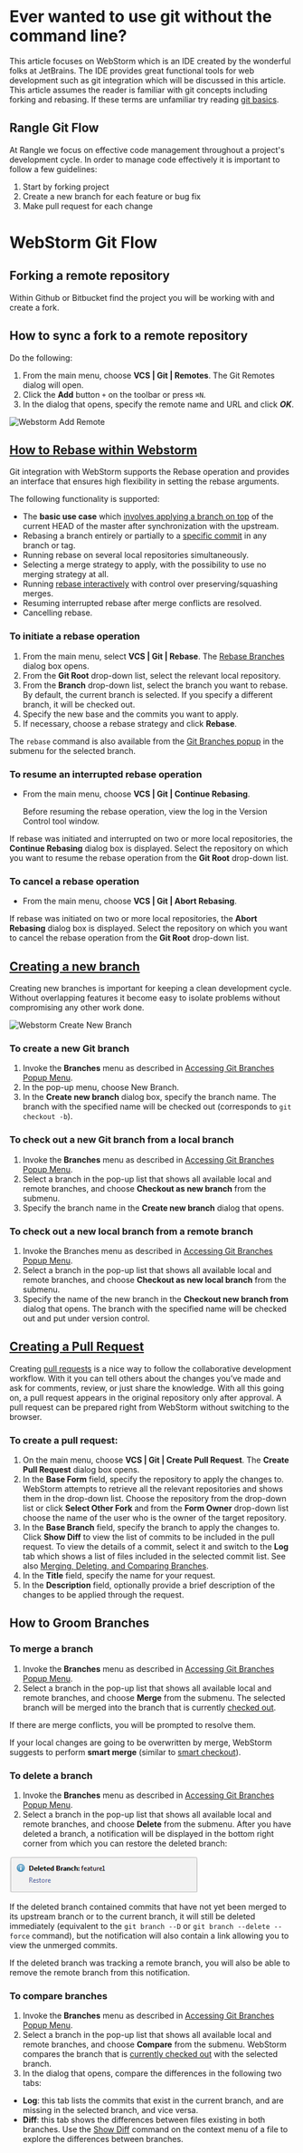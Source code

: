 # Ever wanted to use git without the command line?
This article focuses on WebStorm which is an IDE created by the wonderful folks at JetBrains. The IDE provides great functional tools for web development such as git integration which will be discussed in this article. This article assumes the reader is familiar with git concepts including forking and rebasing. If these terms are unfamiliar try reading [git basics](https://git-scm.com/book/en/v2/Getting-Started-Git-Basics).

## Rangle Git Flow
At Rangle we focus on effective code management throughout a project's development cycle. In order to manage code effectively it is important to follow a few guidelines:

1. Start by forking project  
2. Create a new branch for each feature or bug fix
3. Make pull request for each change

# WebStorm Git Flow

## Forking a remote repository
Within Github or Bitbucket find the project you will be working with and create a fork.

## How to sync a fork to a remote repository

Do the following:

1. From the main menu, choose **VCS | Git | Remotes**. The Git Remotes dialog will open.
2. Click the **Add** button ```+``` on the toolbar or press ```⌘N```.
3. In the dialog that opens, specify the remote name and URL and click ***OK***.

![Webstorm Add Remote](./images/remote.gif)

## [How to Rebase within Webstorm](https://www.jetbrains.com/help/webstorm/2016.3/rebasing-branches.html) 
Git integration with WebStorm supports the Rebase operation and provides an interface that ensures high flexibility in setting the rebase arguments.

The following functionality is supported:
- The **basic use case** which [involves applying a branch on top](https://www.jetbrains.com/help/webstorm/2016.3/applying-a-branch-entirely-on-top-of-master.html) of the current HEAD of the master after synchronization with the upstream.
- Rebasing a branch entirely or partially to a [specific commit](https://www.jetbrains.com/help/webstorm/2016.3/rebasing-a-branch-to-a-specific-commit.html) in any branch or tag.
- Running rebase on several local repositories simultaneously.
- Selecting a merge strategy to apply, with the possibility to use no merging strategy at all.
- Running [rebase interactively](https://www.jetbrains.com/help/webstorm/2016.3/interactive-rebase.html) with control over preserving/squashing merges.
- Resuming interrupted rebase after merge conflicts are resolved.
- Cancelling rebase.

### To initiate a rebase operation

1. From the main menu, select **VCS | Git | Rebase**. The [Rebase Branches](https://www.jetbrains.com/help/webstorm/2016.3/rebase-branches-dialog.html) dialog box opens.
2. From the **Git Root** drop-down list, select the relevant local repository.
3. From the **Branch** drop-down list, select the branch you want to rebase. By default, the current branch is selected. If you specify a different branch, it will be checked out.
4. Specify the new base and the commits you want to apply.
5. If necessary, choose a rebase strategy and click **Rebase**.

The ```rebase``` command is also available from the [Git Branches popup](https://www.jetbrains.com/help/webstorm/2016.3/accessing-git-branches-popup-menu.html) in the submenu for the selected branch.

### To resume an interrupted rebase operation

- From the main menu, choose **VCS | Git | Continue Rebasing**.

    Before resuming the rebase operation, view the log in the Version Control tool window.

If rebase was initiated and interrupted on two or more local repositories, the **Continue Rebasing** dialog box is displayed. Select the repository on which you want to resume the rebase operation from the **Git Root** drop-down list.

### To cancel a rebase operation

- From the main menu, choose **VCS | Git | Abort Rebasing**.

If rebase was initiated on two or more local repositories, the **Abort Rebasing** dialog box is displayed. Select the repository on which you want to cancel the rebase operation from the **Git Root** drop-down list.

## [Creating a new branch](https://www.jetbrains.com/help/webstorm/2016.3/creating-a-new-branch.html)
Creating new branches is important for keeping a clean development cycle. Without overlapping features it become easy to isolate problems without compromising any other work done.

![Webstorm Create New Branch](./images/newBranch.gif)

### To create a new Git branch
1. Invoke the **Branches** menu as described in [Accessing Git Branches Popup Menu](https://www.jetbrains.com/help/webstorm/2016.3/accessing-git-branches-popup-menu.html).
2. In the pop-up menu, choose New Branch.
3. In the **Create new branch** dialog box, specify the branch name. The branch with the specified name will be checked out (corresponds to `git checkout -b`).

### To check out a new Git branch from a local branch
1. Invoke the **Branches** menu as described in [Accessing Git Branches Popup Menu](https://www.jetbrains.com/help/webstorm/2016.3/accessing-git-branches-popup-menu.html).
2. Select a branch in the pop-up list that shows all available local and remote branches, and choose **Checkout as new branch** from the submenu.
3. Specify the branch name in the **Create new branch** dialog that opens.

### To check out a new local branch from a remote branch
1. Invoke the Branches menu as described in [Accessing Git Branches Popup Menu](https://www.jetbrains.com/help/webstorm/2016.3/accessing-git-branches-popup-menu.html).
2. Select a branch in the pop-up list that shows all available local and remote branches, and choose **Checkout as new local branch** from the submenu.
3. Specify the name of the new branch in the **Checkout new branch from <branch name>** dialog that opens.
The branch with the specified name will be checked out and put under version control.

## [Creating a Pull Request](https://www.jetbrains.com/help/webstorm/2016.3/creating-a-pull-request.html)

Creating [pull requests](https://help.github.com/articles/about-pull-requests/) is a nice way to follow the collaborative development workflow. With it you can tell others about the changes you’ve made and ask for comments, review, or just share the knowledge. With all this going on, a pull request appears in the original repository only after approval. A pull request can be prepared right from WebStorm without switching to the browser.

### To create a pull request:

1. On the main menu, choose **VCS | Git | Create Pull Request**. The **Create Pull Request** dialog box opens.
2. In the **Base Form** field, specify the repository to apply the changes to. WebStorm attempts to retrieve all the relevant repositories and shows them in the drop-down list. Choose the repository from the drop-down list or click **Select Other Fork** and from the **Form Owner** drop-down list choose the name of the user who is the owner of the target repository.
3. In the **Base Branch** field, specify the branch to apply the changes to. Click **Show Diff** to view the list of commits to be included in the pull request. To view the details of a commit, select it and switch to the **Log** tab which shows a list of files included in the selected commit list. See also [Merging, Deleting, and Comparing Branches](https://www.jetbrains.com/help/webstorm/2016.3/merging-deleting-and-comparing-branches.html).
4. In the **Title** field, specify the name for your request.
5. In the **Description** field, optionally provide a brief description of the changes to be applied through the request.

## How to Groom Branches

### To merge a branch

1. Invoke the **Branches** menu as described in [Accessing Git Branches Popup Menu](https://www.jetbrains.com/help/webstorm/2016.3/accessing-git-branches-popup-menu.html).
2. Select a branch in the pop-up list that shows all available local and remote branches, and choose **Merge** from the submenu. The selected branch will be merged into the branch that is currently [checked out](https://www.jetbrains.com/help/webstorm/2016.3/checking-out-switching-between-branches.html).

If there are merge conflicts, you will be prompted to resolve them.

If your local changes are going to be overwritten by merge, WebStorm suggests to perform **smart merge** (similar to [smart checkout](https://www.jetbrains.com/help/webstorm/2016.3/checking-out-switching-between-branches.html)).

### To delete a branch

1. Invoke the **Branches** menu as described in [Accessing Git Branches Popup Menu](https://www.jetbrains.com/help/webstorm/2016.3/accessing-git-branches-popup-menu.html).
2. Select a branch in the pop-up list that shows all available local and remote branches, and choose **Delete** from the submenu.
After you have deleted a branch, a notification will be displayed in the bottom right corner from which you can restore the deleted branch:

![Deleted Branch Notification](./images/deleted_branch_notification.png)

If the deleted branch contained commits that have not yet been merged to its upstream branch or to the current branch, it will still be deleted immediately (equivalent to the ```git branch --D``` or ```git branch --delete --force``` command), but the notification will also contain a link allowing you to view the unmerged commits.

If the deleted branch was tracking a remote branch, you will also be able to remove the remote branch from this notification.

### To compare branches

1. Invoke the **Branches** menu as described in [Accessing Git Branches Popup Menu](https://www.jetbrains.com/help/webstorm/2016.3/accessing-git-branches-popup-menu.html).
2. Select a branch in the pop-up list that shows all available local and remote branches, and choose **Compare** from the submenu.
    WebStorm compares the branch that is [currently checked out](https://www.jetbrains.com/help/webstorm/2016.3/checking-out-switching-between-branches.html#current) with the selected branch.
3. In the dialog that opens, compare the differences in the following two tabs:
- **Log**: this tab lists the commits that exist in the current branch, and are missing in the selected branch, and vice versa.
- **Diff**: this tab shows the differences between files existing in both branches. Use the [Show Diff](https://www.jetbrains.com/help/webstorm/2016.3/comparing-files.html) command on the context menu of a file to explore the differences between branches.